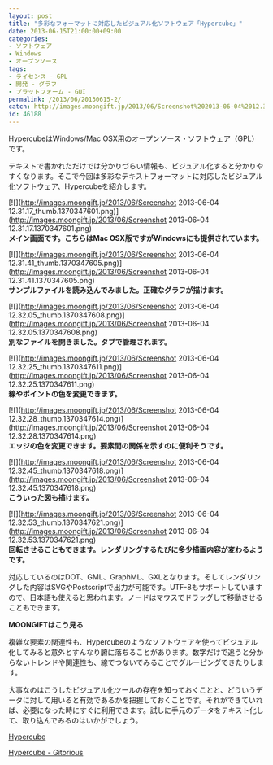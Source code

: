 ```yaml
---
layout: post
title: "多彩なフォーマットに対応したビジュアル化ソフトウェア「Hypercube」"
date: 2013-06-15T21:00:00+09:00
categories:
- ソフトウェア
- Windows
- オープンソース
tags: 
- ライセンス - GPL
- 開発 - グラフ
- プラットフォーム - GUI
permalink: /2013/06/20130615-2/
catch: http://images.moongift.jp/2013/06/Screenshot%202013-06-04%2012.32.25_thumb.1370347611.png
id: 46188
---
```

HypercubeはWindows/Mac OSX用のオープンソース・ソフトウェア（GPL）です。

  
  

テキストで書かれただけでは分かりづらい情報も、ビジュアル化すると分かりやすくなります。そこで今回は多彩なテキストフォーマットに対応したビジュアル化ソフトウェア、Hypercubeを紹介します。

  

[![](http://images.moongift.jp/2013/06/Screenshot 2013-06-04 12.31.17_thumb.1370347601.png)](http://images.moongift.jp/2013/06/Screenshot 2013-06-04 12.31.17.1370347601.png)  
**メイン画面です。こちらはMac OSX版ですがWindowsにも提供されています。**

  

[![](http://images.moongift.jp/2013/06/Screenshot 2013-06-04 12.31.41_thumb.1370347605.png)](http://images.moongift.jp/2013/06/Screenshot 2013-06-04 12.31.41.1370347605.png)  
**サンプルファイルを読み込んでみました。正確なグラフが描けます。**

  

[![](http://images.moongift.jp/2013/06/Screenshot 2013-06-04 12.32.05_thumb.1370347608.png)](http://images.moongift.jp/2013/06/Screenshot 2013-06-04 12.32.05.1370347608.png)  
**別なファイルを開きました。タブで管理されます。**

  

[![](http://images.moongift.jp/2013/06/Screenshot 2013-06-04 12.32.25_thumb.1370347611.png)](http://images.moongift.jp/2013/06/Screenshot 2013-06-04 12.32.25.1370347611.png)  
**線やポイントの色を変更できます。**

  

[![](http://images.moongift.jp/2013/06/Screenshot 2013-06-04 12.32.28_thumb.1370347614.png)](http://images.moongift.jp/2013/06/Screenshot 2013-06-04 12.32.28.1370347614.png)  
**エッジの色を変更できます。要素間の関係を示すのに便利そうです。**

  

[![](http://images.moongift.jp/2013/06/Screenshot 2013-06-04 12.32.45_thumb.1370347618.png)](http://images.moongift.jp/2013/06/Screenshot 2013-06-04 12.32.45.1370347618.png)  
**こういった図も描けます。**

  

[![](http://images.moongift.jp/2013/06/Screenshot 2013-06-04 12.32.53_thumb.1370347621.png)](http://images.moongift.jp/2013/06/Screenshot 2013-06-04 12.32.53.1370347621.png)  
**回転させることもできます。レンダリングするたびに多少描画内容が変わるようです。**

  

対応しているのはDOT、GML、GraphML、GXLとなります。そしてレンダリングした内容はSVGやPostscriptで出力が可能です。UTF-8もサポートしていますので、日本語も使えると思われます。ノードはマウスでドラッグして移動させることもできます。

  
  
  

**MOONGIFTはこう見る**

  

複雑な要素の関連性も、Hypercubeのようなソフトウェアを使ってビジュアル化してみると意外とすんなり腑に落ちることがあります。数字だけで追うと分からないトレンドや関連性も、線でつないでみることでグルーピングできたりします。

  

大事なのはこうしたビジュアル化ツールの存在を知っておくことと、どういうデータに対して用いると有効であるかを把握しておくことです。それができていれば、必要になった時にすぐに利用できます。試しに手元のデータをテキスト化して、取り込んでみるのはいかがでしょう。

  

[Hypercube](http://tumic.wz.cz/hypercube/)

  
  

[Hypercube - Gitorious](http://www.gitorious.org/hypercube)

